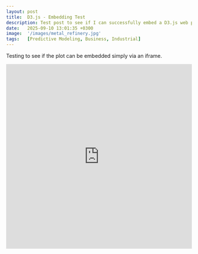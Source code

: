 ```yaml
---
layout: post
title:  D3.js - Embedding Test
description: Test post to see if I can successfully embed a D3.js web plot and figure out the best theming for the blog.
date:   2025-09-10 13:01:35 +0300
image:  '/images/metal_refinery.jpg'
tags:   [Predictive Modeling, Business, Industrial]
---
```


Testing to see if the plot can be embedded simply via an iframe.

<iframe width="100%" height="500" frameborder="0"
  src="https://observablehq.com/embed/@observablehq/plot-line-with-moving-average?cell=*&banner=false"></iframe>